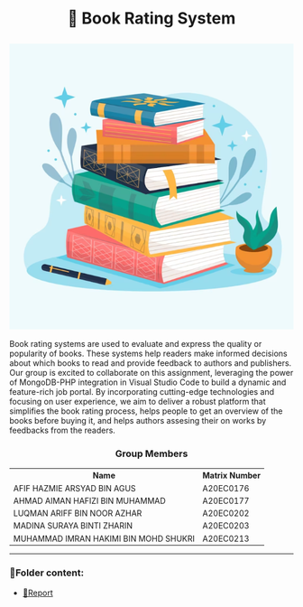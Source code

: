 <h1><p align='center'>📖 Book Rating System</p></h1>
<p align="center">
  <img src="images/books.png" alt="Centered Image">
</p>

<p>Book rating systems are used to evaluate and express the quality or popularity of books. These systems help readers make informed decisions about which books to read and provide feedback to authors and publishers. Our group is excited to collaborate on this assignment, leveraging the power of MongoDB-PHP integration in Visual Studio Code to build a dynamic and feature-rich job portal. By incorporating cutting-edge technologies and focusing on user experience, we aim to deliver a robust platform that simplifies the book rating process, helps people to get an overview of the books before buying it, and helps authors assesing their on works by feedbacks from the readers. </p>


<h3><p align='center'>Group Members</p></h3>

 <table align='center'>
   <tr>
     <th>Name</th>
     <th>Matrix Number</th>
   </tr>
 
   <tr>
     <td>AFIF HAZMIE ARSYAD BIN AGUS</td>
     <td>A20EC0176</td>
   </tr>
 
   <tr>
     <td>AHMAD AIMAN HAFIZI BIN MUHAMMAD</td>
     <td>A20EC0177</td>
   </tr>
 
   <tr>
     <td>LUQMAN ARIFF BIN NOOR AZHAR</td>
     <td>A20EC0202</td>
   </tr>
 
   <tr>
     <td>MADINA SURAYA BINTI ZHARIN</td>
     <td>A20EC0203</td>
   </tr>
 
   <tr>
     <td>MUHAMMAD IMRAN HAKIMI BIN MOHD SHUKRI</td>
     <td>A20EC0213</td>
   </tr>
 
</table>

---

### 📂Folder content:

* [📖Report](https://github.com/drshahizan/special-topic-data-engineering/blob/main/materials/mongodb/submission/Noctua/report.md)







